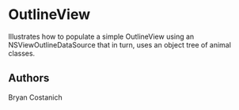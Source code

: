 OutlineView
===========
Illustrates how to populate a simple OutlineView using an NSViewOutlineDataSource that in 
turn, uses an object tree of animal classes.

Authors
-------
Bryan Costanich